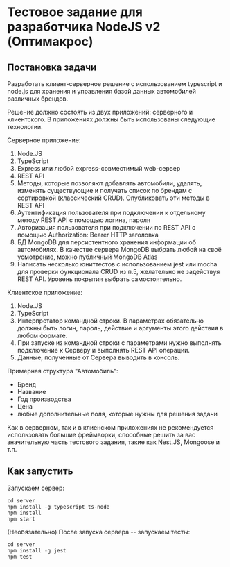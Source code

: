 # Тестовое задание для разработчика NodeJS v2 (Оптимакрос)

## Постановка задачи

Разработать клиент-серверное решение с использованием typescript и node.js для хранения и управления базой данных автомобилей различных брендов.

Решение должно состоять из двух приложений: серверного и клиентского. В приложениях должны быть использованы следующие технологии.

Серверное приложение:

1. Node.JS 
2. TypeScript
3. Express или любой express-совместимый web-сервер
4. REST API
5. Методы, которые позволяют добавлять автомобили, удалять, изменять существующие и получать список по брендам с сортировкой (классический CRUD). Опубликовать эти методы в REST API
6. Аутентификация пользователя при подключении к отдельному методу REST API с помощью логина, пароля
7. Авторизация пользователя при подключении по REST API с помощью Authorization: Bearer HTTP заголовка
8. БД MongoDB для персистентного хранения информации об автомобилях. В качестве сервера MongoDB выбрать любой на своё усмотрение, можно публичный MongoDB Atlas
9. Написать несколько юниттестов с использованием jest или mocha для проверки функционала CRUD из п.5, желательно не задействуя REST API. Уровень покрытия выбрать самостоятельно.

Клиентское приложение:

1. Node.JS
2. TypeScript
3. Интерпретатор командной строки. В параметрах обязательно должны быть логин, пароль, действие и аргументы этого действия в любом формате.
4. При запуске из командной строки с параметрами нужно выполнять подключение к Серверу и выполнять REST API операции.
5. Данные, полученные от Сервера выводить в консоль.

Примерная структура "Автомобиль":

- Бренд
- Название
- Год производства
- Цена
- любые дополнительные поля, которые нужны для решения задачи

Как в серверном, так и в клиенском приложениях не рекомендуется использовать большие фреймворки, способные решить за вас значительную часть тестового задания, такие как Nest.JS, Mongoose и т.п.

## Как запустить

Запускаем сервер:
```
cd server
npm install -g typescript ts-node
npm install
npm start
```

(Необязательно) После запуска сервера -- запускаем тесты:
```
cd server
npm install -g jest
npm test
```
